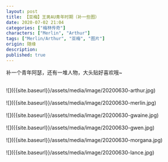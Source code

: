```yaml
---
layout: post
title: 【亚梅】王男AU青年时期（补一些图）
date: 2020-07-02 21:04
categories: ["梅林传奇"]
characters: ["Merlin", "Arthur"]
tags: ["Merlin/Arthur", "亚梅", "图片"]
origin: 随缘
description: 
published: true
---
```


补一个青年阿瑟，还有一堆人物，大头贴好喜欢哦\~

<br>
![]({{site.baseurl}}/assets/media/image/20200630-arthur.jpg)
<br><br>
![]({{site.baseurl}}/assets/media/image/20200630-merlin.jpg)
<br><br>
![]({{site.baseurl}}/assets/media/image/20200630-gwaine.jpg)
<br><br>
![]({{site.baseurl}}/assets/media/image/20200630-gwen.jpg)
<br><br>
![]({{site.baseurl}}/assets/media/image/20200630-morgana.jpg)
<br><br>
![]({{site.baseurl}}/assets/media/image/20200630-lance.jpg)
<br>
